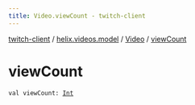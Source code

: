 ```yaml
---
title: Video.viewCount - twitch-client
---
```


[twitch-client](../../index.html) / [helix.videos.model](../index.html) / [Video](index.html) / [viewCount](./view-count.html)

# viewCount

`val viewCount: `[`Int`](https://kotlinlang.org/api/latest/jvm/stdlib/kotlin/-int/index.html)